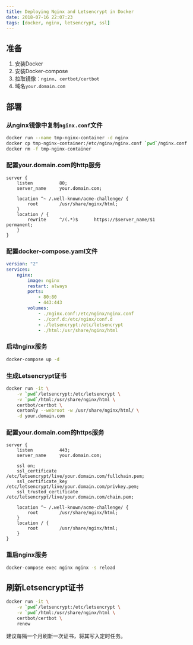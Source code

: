 ```yaml
---
title: Deploying Nginx and Letsencrypt in Docker
date: 2018-07-16 22:07:23
tags: [docker, nginx, letsencrypt, ssl]
---
```


## 准备

1. 安装Docker
2. 安装Docker-compose
3. 拉取镜像：`nginx`、`certbot/certbot`
4. 域名`your.domain.com`

## 部署

### 从nginx镜像中复制`nginx.conf`文件

```bash
docker run --name tmp-nginx-container -d nginx
docker cp tmp-nginx-container:/etc/nginx/nginx.conf `pwd`/nginx.conf
docker rm -f tmp-nginx-container
```

### 配置your.domain.com的http服务

```nginx
server {
    listen          80;
    server_name     your.domain.com;

    location ^~ /.well-known/acme-challenge/ {
        root        /usr/share/nginx/html;
    }
    location / {
        rewrite     ^/(.*)$      https://$server_name/$1     permanent;
    }
}
```

### 配置docker-compose.yaml文件

```yaml
version: "2"
services:
    nginx:
        image: nginx
        restart: always
        ports:
            - 80:80
            - 443:443
        volumes:
            - ./nginx.conf:/etc/nginx/nginx.conf
            - ./conf.d:/etc/nginx/conf.d
            - ./letsencrypt:/etc/letsencrypt
            - ./html:/usr/share/nginx/html
```

### 启动nginx服务

```bash
docker-compose up -d
```

### 生成Letsencrypt证书

```bash
docker run -it \
    -v `pwd`/letsencrypt:/etc/letsencrypt \
    -v `pwd`/html:/usr/share/nginx/html \
    certbot/certbot \
    certonly --webroot -w /usr/share/nginx/html/ \
    -d your.domain.com
```

### 配置your.domain.com的https服务

```nginx
server {
    listen          443;
    server_name     your.domain.com;

    ssl on;
    ssl_certificate     /etc/letsencrypt/live/your.domain.com/fullchain.pem;
    ssl_certificate_key     /etc/letsencrypt/live/your.domain.com/privkey.pem;
    ssl_trusted_certificate     /etc/letsencrypt/live/your.domain.com/chain.pem;

    location ^~ /.well-known/acme-challenge/ {
        root        /usr/share/nginx/html;
    }
    location / {
        root        /usr/share/nginx/html;
    }
}
```

### 重启nginx服务

```bash
docker-compose exec nginx nginx -s reload
```

## 刷新Letsencrypt证书

```bash
docker run -it \
    -v `pwd`/letsencrypt:/etc/letsencrypt \
    -v `pwd`/html:/usr/share/nginx/html \
    certbot/certbot \
    renew
```

建议每隔一个月刷新一次证书，将其写入定时任务。
